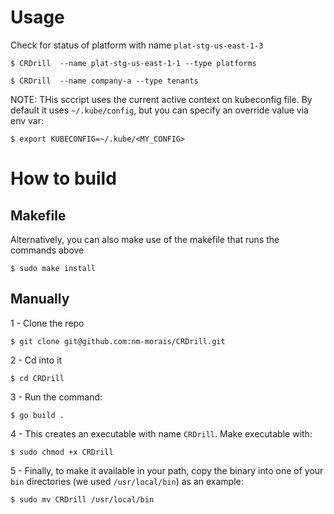 # Usage

Check for status of platform with name `plat-stg-us-east-1-3`

```
$ CRDrill  --name plat-stg-us-east-1-1 --type platforms
```

```
$ CRDrill  --name company-a --type tenants
```


NOTE: THis sccript uses the current active context on kubeconfig file. By default it uses `~/.kube/config`, but you can specify an override value via env var:

```
$ export KUBECONFIG=~/.kube/<MY_CONFIG>
```

# How to build

## Makefile

Alternatively, you can also make use of the makefile that runs the commands above

```
$ sudo make install
```

## Manually
1 - Clone the repo

```
$ git clone git@github.com:nm-morais/CRDrill.git
```

2 - Cd into it

```
$ cd CRDrill
```

3 - Run the command:

```
$ go build .
```

4 - This creates an executable with name `CRDrill`. Make executable with:

```
$ sudo chmod +x CRDrill
```

5 - Finally, to make it available in your path, copy the binary into one of your `bin` directories (we used `/usr/local/bin`) as an example:

```
$ sudo mv CRDrill /usr/local/bin
```




